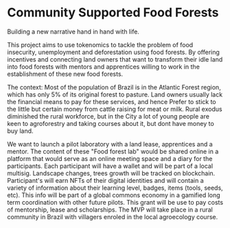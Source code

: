 # Community Supported Food Forests
Building a new narrative hand in hand with life.

This project aims to use tokenomics to tackle the problem of food insecurity, unemployment and deforestation using food forests. By offering incentives and connecting land owners that want to transform their idle land into food forests with mentors and apprentices willing to work in the establishment of these new food forests.

The context:
Most of the population of Brazil is in the Atlantic Forest region, which has only 5% of its original forest to pasture. Land owners usually lack the financial means to pay for these services, and hence
Prefer to stick to the little but certain money from cattle raising for meat or milk. Rural exodus diminished the rural workforce, but in the 
City a lot of young people are keen to agroforestry and taking courses about it, but dont have money to buy land.

We want to launch a pilot laboratory with a land lease, apprentices and a mentor. The content of these "Food forest lab" would be  shared online in a platform that would serve as an online meeting space and a diary for the participants. Each participant will have a wallet and will be part of a local multisig. Landscape changes, trees growth will be tracked on blockchain. Participant's will earn NFTs of their digital identities and will contain a variety of information about their learning level, badges, items (tools, seeds, etc). This info will be part of a global commons economy in a gamified long term coordination with other future pilots.
This grant will be use to pay costs of mentorship, lease and scholarships. The MVP will take place in a rural community in Brazil with villagers enroled in the local agroecology course. 

